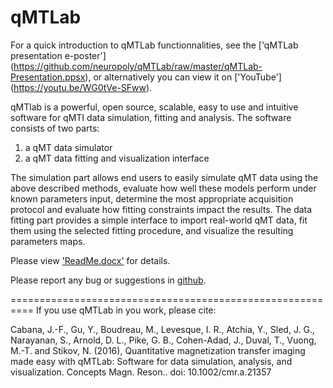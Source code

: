 # qMTLab

For a quick introduction to qMTLab functionnalities, see the ['qMTLab presentation e-poster'] (https://github.com/neuropoly/qMTLab/raw/master/qMTLab-Presentation.ppsx), or alternatively you can view it on ['YouTube']
(https://youtu.be/WG0tVe-SFww).

qMTlab is a powerful, open source, scalable, easy to use and intuitive software for qMTI data simulation, fitting and analysis. The software consists of two parts:
1) a qMT data simulator
2) a qMT data fitting and visualization interface

The simulation part allows end users to easily simulate qMT data using the above described methods, evaluate how well these models perform under known parameters input, determine the most appropriate acquisition protocol and evaluate how fitting constraints impact the results. The data fitting part provides a simple interface to import real-world qMT data, fit them using the selected fitting procedure, and visualize the resulting parameters maps.

Please view ['ReadMe.docx'](https://github.com/neuropoly/qMTLab/raw/master/ReadMe.docx) for details.

Please report any bug or suggestions in [github](https://github.com/neuropoly/qMTLab/issues).


==========================================================
If you use qMTLab in you work, please cite:

Cabana, J.-F., Gu, Y., Boudreau, M., Levesque, I. R., Atchia, Y., Sled, J. G., Narayanan, S., Arnold, D. L., Pike, G. B., Cohen-Adad, J., Duval, T., Vuong, M.-T. and Stikov, N. (2016), Quantitative magnetization transfer imaging made easy with qMTLab: Software for data simulation, analysis, and visualization. Concepts Magn. Reson.. doi: 10.1002/cmr.a.21357
